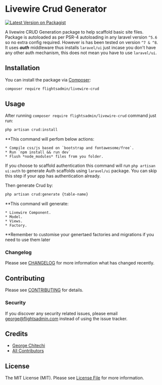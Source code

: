 # Livewire Crud Generator

[![Latest Version on Packagist](https://img.shields.io/packagist/v/flightsadmin/livewire-crud.svg?style=flat-square)](https://packagist.org/packages/flightsadmin/livewire-crud)

A livewire CRUD Generation package to help scaffold basic site files. Package is autoloaded as per PSR-4 autoloading in any laravel version `^5.6` so no extra config required. However is has been tested on version `^7 & ^8`. It uses ***auth*** middleware thus installs `laravel/ui` just incase you don't have any other auth mechanism, this does not mean you have to use `laravel/ui`.

## Installation

You can install the package via [Composer](https://getcomposer.org/):

```bash
composer require flightsadmin/livewire-crud
```

## Usage

After running `composer require flightsadmin/livewire-crud` command just run:

```bash
php artisan crud:install
```
**This command will perfom below actions:

    * Compile css/js based on `bootstrap and fontawesome/free`.
    * Run `npm install && run dev`
    * Flush *node_modules* files from you folder.

If you choose to scaffold authentication this command will run `php artisan ui:auth`
to generate Auth scaffolds using `laravel/ui` package. You can skip this step if your app has authentication already.

Then generate Crud by:

```bash
php artisan crud:generate {table-name}
```
**This command will generate:

    * Livewire Component.
    * Model.
    * Views.    
    * Factory.
    
**Remember to customise your genertaed factories and migrations if you need to use them later

### Changelog

Please see [CHANGELOG](CHANGELOG.md) for more information what has changed recently.

## Contributing

Please see [CONTRIBUTING](CONTRIBUTING.md) for details.

### Security

If you discover any security related issues, please email george@flightsadmin.com instead of using the issue tracker.

## Credits

- [George Chitechi](https://github.com/flightsadmin)
- [All Contributors](../../contributors)

## License

The MIT License (MIT). Please see [License File](LICENSE.md) for more information.
